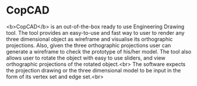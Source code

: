 # CopCAD
&lt;b>CopCAD&lt;/b> is an out-of-the-box ready to use Engineering Drawing tool. The tool provides an easy-to-use and fast way to user to render any three dimensional object as wireframe and visualise its orthographic projections. Also, given the three orthographic projections user can generate a wireframe to check the prototype of his/her model. The tool also allows user to rotate the object with easy to use sliders, and view orthographic projections of the rotated object.&lt;br>  The software expects the projection drawing or the three dimensional model to be input in the form of its vertex set and edge set.&lt;br>

